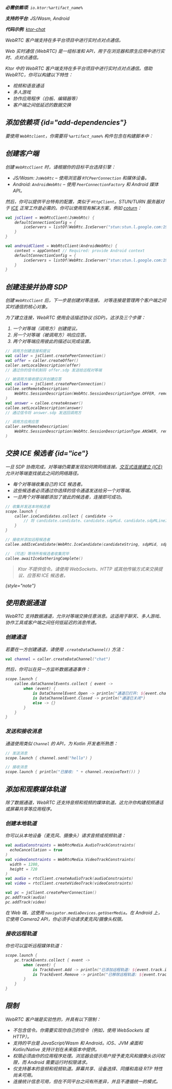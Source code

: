 [//]: # (title: WebRTC 客户端)

<show-structure for="chapter" depth="2"/>
<primary-label ref="experimental"/>

<var name="artifact_name" value="ktor-client-webrtc"/>
<tldr>
    <p>
        <b>必需依赖项</b>: <code>io.ktor:%artifact_name%</code>
    </p>
    <p>
        <b>支持的平台</b>: JS/Wasm, Android
    </p>   
    <p>
        <b>代码示例</b>: <a href="https://github.com/ktorio/ktor-chat/">ktor-chat</a>
    </p>
</tldr>
<link-summary>
    WebRTC 客户端支持在多平台项目中进行实时点对点通信。
</link-summary>

Web 实时通信 (WebRTC) 是一组标准和 API，用于在浏览器和原生应用中进行实时、点对点通信。

Ktor 中的 WebRTC 客户端支持在多平台项目中进行实时点对点通信。借助 WebRTC，你可以构建以下特性：

- 视频和语音通话
- 多人游戏
- 协作应用程序（白板、编辑器等）
- 客户端之间低延迟的数据交换

## 添加依赖项 {id="add-dependencies"}

要使用 `WebRtclient`，你需要将 `%artifact_name%` 构件包含在构建脚本中：

<Tabs group="languages">
    <TabItem title="Gradle (Kotlin)" group-key="kotlin">
        <code-block lang="Kotlin" code="            implementation(&quot;io.ktor:%artifact_name%:$ktor_version&quot;)"/>
    </TabItem>
    <TabItem title="Gradle (Groovy)" group-key="groovy">
        <code-block lang="Groovy" code="            implementation &quot;io.ktor:%artifact_name%:$ktor_version&quot;"/>
    </TabItem>
    <TabItem title="Maven" group-key="maven">
        <code-block lang="XML" code="            &lt;dependency&gt;&#10;                &lt;groupId&gt;io.ktor&lt;/groupId&gt;&#10;                &lt;artifactId&gt;%artifact_name%-jvm&lt;/artifactId&gt;&#10;                &lt;version&gt;${ktor_version}&lt;/version&gt;&#10;            &lt;/dependency&gt;"/>
    </TabItem>
</Tabs>

## 创建客户端

创建 `WebRtcClient` 时，请根据你的目标平台选择引擎：

- JS/Wasm: `JsWebRtc` – 使用浏览器 `RTCPeerConnection` 和媒体设备。
- Android: `AndroidWebRtc` – 使用 `PeerConnectionFactory` 和 Android 媒体 API。

然后，你可以提供平台特有的配置，类似于 `HttpClient`。STUN/TURN 服务器对于 [ICE](#ice) 正常工作是必需的。你可以使用现有解决方案，例如 [coturn](https://github.com/coturn/coturn)：

<Tabs group="platform" id="create-webrtc-client">
<TabItem title="JS/Wasm" group-key="js-wasm">

```kotlin
val jsClient = WebRtcClient(JsWebRtc) {
    defaultConnectionConfig = {
        iceServers = listOf(WebRtc.IceServer("stun:stun.l.google.com:19302"))
    }
}
```

</TabItem>
<TabItem title="Android" group-key="android">

```kotlin
val androidClient = WebRtcClient(AndroidWebRtc) {
    context = appContext // Required: provide Android context
    defaultConnectionConfig = {
        iceServers = listOf(WebRtc.IceServer("stun:stun.l.google.com:19302"))
    }
}
```

</TabItem>
</Tabs>

## 创建连接并协商 SDP

创建 `WebRtcClient` 后，下一步是创建对等连接。
对等连接是管理两个客户端之间实时通信的核心对象。

为了建立连接，WebRTC 使用会话描述协议 (SDP)。这涉及三个步骤：

1. 一个对等端（调用方）创建提议。
2. 另一个对等端（被调用方）响应应答。
3. 两个对等端应用彼此的描述以完成设置。

```kotlin
// 调用方创建连接和提议
val caller = jsClient.createPeerConnection()
val offer = caller.createOffer()
caller.setLocalDescription(offer)
// 通过你的信令机制将 offer.sdp 发送给远程对等端

// 被调用方接收提议并创建应答
val callee = jsClient.createPeerConnection()
callee.setRemoteDescription(
    WebRtc.SessionDescription(WebRtc.SessionDescriptionType.OFFER, remoteOfferSdp)
)
val answer = callee.createAnswer()
callee.setLocalDescription(answer)
// 通过信令将 answer.sdp 发送回调用方

// 调用方应用应答
caller.setRemoteDescription(
    WebRtc.SessionDescription(WebRtc.SessionDescriptionType.ANSWER, remoteAnswerSdp)
)
```

## 交换 ICE 候选者 {id="ice"}

一旦 SDP 协商完成，对等端仍需要发现如何跨网络连接。[交互式连接建立 (ICE)](https://en.wikipedia.org/wiki/Interactive_Connectivity_Establishment) 允许对等端查找彼此之间的网络路径。

- 每个对等端收集自己的 ICE 候选者。
- 这些候选者必须通过你选择的信令通道发送给另一个对等端。
- 一旦两个对等端都添加了彼此的候选者，连接即可成功。

```kotlin
// 收集并发送本地候选者
scope.launch {
    caller.iceCandidates.collect { candidate ->
        // 将 candidate.candidate、candidate.sdpMid、candidate.sdpMLineIndex 发送给远程对等端
    }
}

// 接收并添加远程候选者
callee.addIceCandidate(WebRtc.IceCandidate(candidateString, sdpMid, sdpMLineIndex))

// （可选）等待所有候选者收集完毕
callee.awaitIceGatheringComplete()
```

> Ktor 不提供信令。请使用 WebSockets、HTTP 或其他传输方式来交换提议、应答和 ICE 候选者。
> 
{style="note"}

## 使用数据通道

WebRTC 支持数据通道，允许对等端交换任意消息。这适用于聊天、多人游戏、协作工具或客户端之间任何低延迟的消息传递。

### 创建通道

若要在一方创建通道，请使用 `.createDataChannel()` 方法：

```kotlin
val channel = caller.createDataChannel("chat")
```

然后，你可以在另一方监听数据通道事件：

```kotlin
scope.launch {
    callee.dataChannelEvents.collect { event ->
        when (event) {
            is DataChannelEvent.Open -> println("通道已打开: ${event.channel}")
            is DataChannelEvent.Closed -> println("通道已关闭")
            else -> {}
        }
    }
}
```

### 发送和接收消息

通道使用类似 `Channel` 的 API，为 Kotlin 开发者所熟悉：

```kotlin
// 发送消息
scope.launch { channel.send("hello") }

// 接收消息
scope.launch { println("已接收: " + channel.receiveText()) }
```

## 添加和观察媒体轨道

除了数据通道，WebRTC 还支持音频和视频的媒体轨道。这允许你构建视频通话或屏幕共享等应用程序。

### 创建本地轨道

你可以从本地设备（麦克风、摄像头）请求音频或视频轨道：

```kotlin
val audioConstraints = WebRtcMedia.AudioTrackConstraints(
  echoCancellation = true
)
val videoConstraints = WebRtcMedia.VideoTrackConstraints(
  width = 1280,
  height = 720
)
val audio = rtcClient.createAudioTrack(audioConstraints)
val video = rtcClient.createVideoTrack(videoConstraints)

val pc = jsClient.createPeerConnection()
pc.addTrack(audio)
pc.addTrack(video)
```

在 Web 端，这使用 `navigator.mediaDevices.getUserMedia`。在 Android 上，它使用 Camera2 API，你必须手动请求麦克风/摄像头权限。

### 接收远程轨道

你也可以监听远程媒体轨道：

```kotlin
scope.launch {
    pc.trackEvents.collect { event ->
        when (event) {
            is TrackEvent.Add -> println("已添加远程轨道: ${event.track.id}")
            is TrackEvent.Remove -> println("已移除远程轨道: ${event.track.id}")
        }
    }
}
```

## 限制

WebRTC 客户端是实验性的，并具有以下限制：

- 不包含信令。你需要实现你自己的信令（例如，使用 WebSockets 或 HTTP）。
- 支持的平台是 JavaScript/Wasm 和 Android。iOS、JVM 桌面和 Kotlin/Native 支持计划在未来版本中提供。
- 权限必须由你的应用程序处理。浏览器会提示用户授予麦克风和摄像头访问权限，而 Android 需要运行时权限请求。
- 仅支持基本的音频和视频轨道。屏幕共享、设备选择、同播和高级 RTP 特性尚未可用。
- 连接统计信息可用，但在不同平台之间有所差异，并且不遵循统一的模式。